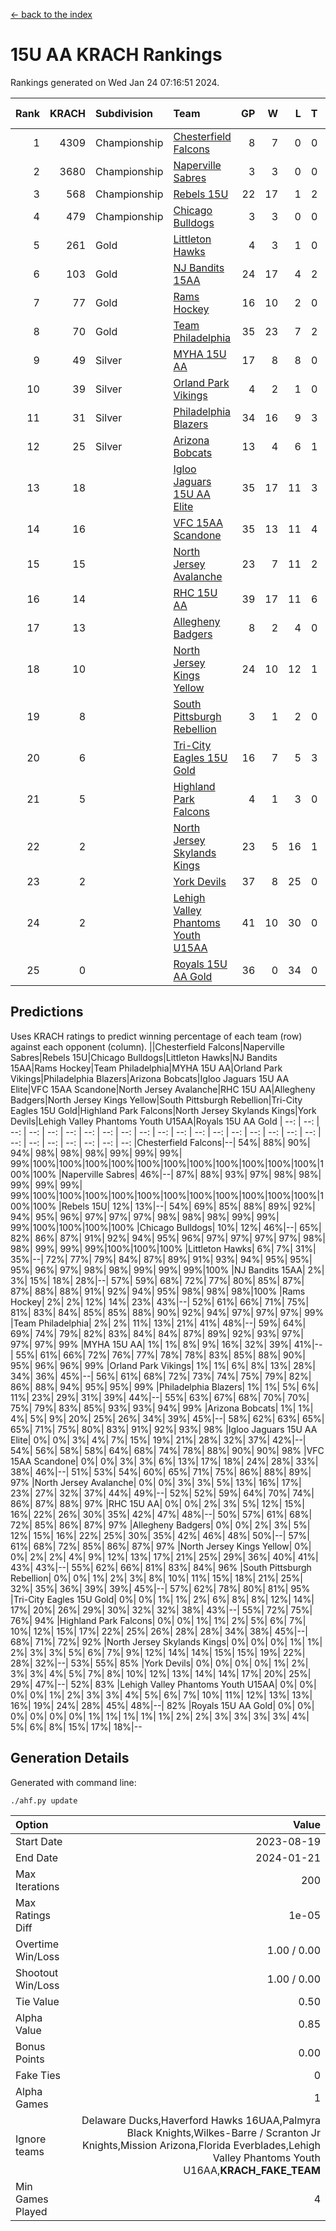 [<- back to the index](readme.md)
# 15U AA KRACH Rankings
Rankings generated on Wed Jan 24 07:16:51 2024.

Rank|KRACH|Subdivision|Team|GP|W|L|T|OTW|OTL|SoS|Exp Wins|Win Diff
---:|---:|:---|:---|---:|---:|---:|---:|---:|---:|---:|---:|---:
1|4309|Championship|[Chesterfield Falcons](https://gamesheetstats.com/seasons/3659/teams/143334/schedule)|8|7|0|0|1|0|85|8.8|-0.0
2|3680|Championship|[Naperville Sabres](https://gamesheetstats.com/seasons/3659/teams/143335/schedule)|3|3|0|0|0|0|158|3.8|-0.0
3|568|Championship|[Rebels 15U](https://gamesheetstats.com/seasons/3659/teams/140654/schedule)|22|17|1|2|1|1|389|19.8|-0.0
4|479|Championship|[Chicago Bulldogs](https://gamesheetstats.com/seasons/3659/teams/198225/schedule)|3|3|0|0|0|0|19|3.9|0.0
5|261|Gold|[Littleton Hawks](https://gamesheetstats.com/seasons/3659/teams/177078/schedule)|4|3|1|0|0|0|143|3.8|-0.0
6|103|Gold|[NJ Bandits 15AA](https://gamesheetstats.com/seasons/3659/teams/140648/schedule)|24|17|4|2|0|1|90|18.9|0.0
7|77|Gold|[Rams Hockey](https://gamesheetstats.com/seasons/3659/teams/140653/schedule)|16|10|2|0|2|2|277|12.9|0.0
8|70|Gold|[Team Philadelphia](https://gamesheetstats.com/seasons/3659/teams/140657/schedule)|35|23|7|2|2|1|74|26.9|0.0
9|49|Silver|[MYHA 15U AA](https://gamesheetstats.com/seasons/3659/teams/140647/schedule)|17|8|8|0|1|0|534|9.9|0.0
10|39|Silver|[Orland Park Vikings](https://gamesheetstats.com/seasons/3659/teams/198224/schedule)|4|2|1|0|1|0|17|3.9|0.0
11|31|Silver|[Philadelphia Blazers](https://gamesheetstats.com/seasons/3659/teams/140652/schedule)|34|16|9|3|5|1|24|23.4|0.0
12|25|Silver|[Arizona Bobcats](https://gamesheetstats.com/seasons/3659/teams/143338/schedule)|13|4|6|1|0|2|427|5.4|0.0
13|18||[Igloo Jaguars 15U AA Elite](https://gamesheetstats.com/seasons/3659/teams/140645/schedule)|35|17|11|3|2|2|22|21.4|0.0
14|16||[VFC 15AA Scandone](https://gamesheetstats.com/seasons/3659/teams/140659/schedule)|35|13|11|4|3|4|159|18.9|0.0
15|15||[North Jersey Avalanche](https://gamesheetstats.com/seasons/3659/teams/140649/schedule)|23|7|11|2|2|1|209|10.9|0.0
16|14||[RHC 15U AA](https://gamesheetstats.com/seasons/3659/teams/140655/schedule)|39|17|11|6|0|5|54|20.9|0.0
17|13||[Allegheny Badgers](https://gamesheetstats.com/seasons/3659/teams/143336/schedule)|8|2|4|0|1|1|553|3.9|0.0
18|10||[North Jersey Kings Yellow](https://gamesheetstats.com/seasons/3659/teams/140650/schedule)|24|10|12|1|1|0|46|12.4|0.0
19|8||[South Pittsburgh Rebellion](https://gamesheetstats.com/seasons/3659/teams/144442/schedule)|3|1|2|0|0|0|151|1.9|0.0
20|6||[Tri-City Eagles 15U Gold](https://gamesheetstats.com/seasons/3659/teams/140658/schedule)|16|7|5|3|0|1|15|9.4|0.0
21|5||[Highland Park Falcons](https://gamesheetstats.com/seasons/3659/teams/198223/schedule)|4|1|3|0|0|0|24|1.9|0.0
22|2||[North Jersey Skylands Kings](https://gamesheetstats.com/seasons/3659/teams/140651/schedule)|23|5|16|1|0|1|89|6.4|0.0
23|2||[York Devils](https://gamesheetstats.com/seasons/3659/teams/140660/schedule)|37|8|25|0|2|2|35|10.9|0.0
24|2||[Lehigh Valley Phantoms Youth U15AA](https://gamesheetstats.com/seasons/3659/teams/140646/schedule)|41|10|30|0|0|1|131|10.9|0.0
25|0||[Royals 15U AA Gold](https://gamesheetstats.com/seasons/3659/teams/140656/schedule)|36|0|34|0|2|0|21|2.9|0.0

## Predictions
Uses KRACH ratings to predict winning percentage of each team (row) against each opponent (column).
||Chesterfield Falcons|Naperville Sabres|Rebels 15U|Chicago Bulldogs|Littleton Hawks|NJ Bandits 15AA|Rams Hockey|Team Philadelphia|MYHA 15U AA|Orland Park Vikings|Philadelphia Blazers|Arizona Bobcats|Igloo Jaguars 15U AA Elite|VFC 15AA Scandone|North Jersey Avalanche|RHC 15U AA|Allegheny Badgers|North Jersey Kings Yellow|South Pittsburgh Rebellion|Tri-City Eagles 15U Gold|Highland Park Falcons|North Jersey Skylands Kings|York Devils|Lehigh Valley Phantoms Youth U15AA|Royals 15U AA Gold
| --: | --: | --: | --: | --: | --: | --: | --: | --: | --: | --: | --: | --: | --: | --: | --: | --: | --: | --: | --: | --: | --: | --: | --: | --: | --: 
|Chesterfield Falcons|--| 54%| 88%| 90%| 94%| 98%| 98%| 98%| 99%| 99%| 99%| 99%|100%|100%|100%|100%|100%|100%|100%|100%|100%|100%|100%|100%|100%
|Naperville Sabres| 46%|--| 87%| 88%| 93%| 97%| 98%| 98%| 99%| 99%| 99%| 99%|100%|100%|100%|100%|100%|100%|100%|100%|100%|100%|100%|100%|100%
|Rebels 15U| 12%| 13%|--| 54%| 69%| 85%| 88%| 89%| 92%| 94%| 95%| 96%| 97%| 97%| 97%| 98%| 98%| 98%| 99%| 99%| 99%|100%|100%|100%|100%
|Chicago Bulldogs| 10%| 12%| 46%|--| 65%| 82%| 86%| 87%| 91%| 92%| 94%| 95%| 96%| 97%| 97%| 97%| 97%| 98%| 98%| 99%| 99%| 99%|100%|100%|100%
|Littleton Hawks|  6%|  7%| 31%| 35%|--| 72%| 77%| 79%| 84%| 87%| 89%| 91%| 93%| 94%| 95%| 95%| 95%| 96%| 97%| 98%| 98%| 99%| 99%| 99%|100%
|NJ Bandits 15AA|  2%|  3%| 15%| 18%| 28%|--| 57%| 59%| 68%| 72%| 77%| 80%| 85%| 87%| 87%| 88%| 88%| 91%| 92%| 94%| 95%| 98%| 98%| 98%|100%
|Rams Hockey|  2%|  2%| 12%| 14%| 23%| 43%|--| 52%| 61%| 66%| 71%| 75%| 81%| 83%| 84%| 85%| 85%| 88%| 90%| 92%| 94%| 97%| 97%| 97%| 99%
|Team Philadelphia|  2%|  2%| 11%| 13%| 21%| 41%| 48%|--| 59%| 64%| 69%| 74%| 79%| 82%| 83%| 84%| 84%| 87%| 89%| 92%| 93%| 97%| 97%| 97%| 99%
|MYHA 15U AA|  1%|  1%|  8%|  9%| 16%| 32%| 39%| 41%|--| 55%| 61%| 66%| 72%| 76%| 77%| 78%| 78%| 83%| 85%| 88%| 90%| 95%| 96%| 96%| 99%
|Orland Park Vikings|  1%|  1%|  6%|  8%| 13%| 28%| 34%| 36%| 45%|--| 56%| 61%| 68%| 72%| 73%| 74%| 75%| 79%| 82%| 86%| 88%| 94%| 95%| 95%| 99%
|Philadelphia Blazers|  1%|  1%|  5%|  6%| 11%| 23%| 29%| 31%| 39%| 44%|--| 55%| 63%| 67%| 68%| 70%| 70%| 75%| 79%| 83%| 85%| 93%| 93%| 94%| 99%
|Arizona Bobcats|  1%|  1%|  4%|  5%|  9%| 20%| 25%| 26%| 34%| 39%| 45%|--| 58%| 62%| 63%| 65%| 65%| 71%| 75%| 80%| 83%| 91%| 92%| 93%| 98%
|Igloo Jaguars 15U AA Elite|  0%|  0%|  3%|  4%|  7%| 15%| 19%| 21%| 28%| 32%| 37%| 42%|--| 54%| 56%| 58%| 58%| 64%| 68%| 74%| 78%| 88%| 90%| 90%| 98%
|VFC 15AA Scandone|  0%|  0%|  3%|  3%|  6%| 13%| 17%| 18%| 24%| 28%| 33%| 38%| 46%|--| 51%| 53%| 54%| 60%| 65%| 71%| 75%| 86%| 88%| 89%| 97%
|North Jersey Avalanche|  0%|  0%|  3%|  3%|  5%| 13%| 16%| 17%| 23%| 27%| 32%| 37%| 44%| 49%|--| 52%| 52%| 59%| 64%| 70%| 74%| 86%| 87%| 88%| 97%
|RHC 15U AA|  0%|  0%|  2%|  3%|  5%| 12%| 15%| 16%| 22%| 26%| 30%| 35%| 42%| 47%| 48%|--| 50%| 57%| 61%| 68%| 72%| 85%| 86%| 87%| 97%
|Allegheny Badgers|  0%|  0%|  2%|  3%|  5%| 12%| 15%| 16%| 22%| 25%| 30%| 35%| 42%| 46%| 48%| 50%|--| 57%| 61%| 68%| 72%| 85%| 86%| 87%| 97%
|North Jersey Kings Yellow|  0%|  0%|  2%|  2%|  4%|  9%| 12%| 13%| 17%| 21%| 25%| 29%| 36%| 40%| 41%| 43%| 43%|--| 55%| 62%| 66%| 81%| 83%| 84%| 96%
|South Pittsburgh Rebellion|  0%|  0%|  1%|  2%|  3%|  8%| 10%| 11%| 15%| 18%| 21%| 25%| 32%| 35%| 36%| 39%| 39%| 45%|--| 57%| 62%| 78%| 80%| 81%| 95%
|Tri-City Eagles 15U Gold|  0%|  0%|  1%|  1%|  2%|  6%|  8%|  8%| 12%| 14%| 17%| 20%| 26%| 29%| 30%| 32%| 32%| 38%| 43%|--| 55%| 72%| 75%| 76%| 94%
|Highland Park Falcons|  0%|  0%|  1%|  1%|  2%|  5%|  6%|  7%| 10%| 12%| 15%| 17%| 22%| 25%| 26%| 28%| 28%| 34%| 38%| 45%|--| 68%| 71%| 72%| 92%
|North Jersey Skylands Kings|  0%|  0%|  0%|  1%|  1%|  2%|  3%|  3%|  5%|  6%|  7%|  9%| 12%| 14%| 14%| 15%| 15%| 19%| 22%| 28%| 32%|--| 53%| 55%| 85%
|York Devils|  0%|  0%|  0%|  0%|  1%|  2%|  3%|  3%|  4%|  5%|  7%|  8%| 10%| 12%| 13%| 14%| 14%| 17%| 20%| 25%| 29%| 47%|--| 52%| 83%
|Lehigh Valley Phantoms Youth U15AA|  0%|  0%|  0%|  0%|  1%|  2%|  3%|  3%|  4%|  5%|  6%|  7%| 10%| 11%| 12%| 13%| 13%| 16%| 19%| 24%| 28%| 45%| 48%|--| 82%
|Royals 15U AA Gold|  0%|  0%|  0%|  0%|  0%|  0%|  1%|  1%|  1%|  1%|  1%|  2%|  2%|  3%|  3%|  3%|  3%|  4%|  5%|  6%|  8%| 15%| 17%| 18%|--

## Generation Details

Generated with command line:
```
./ahf.py update
```

| Option | Value |
| :----- | ----: |
| Start Date | 2023-08-19 |
| End Date | 2024-01-21 |
| Max Iterations | 200 |
| Max Ratings Diff | 1e-05 |
| Overtime Win/Loss | 1.00 / 0.00 |
| Shootout Win/Loss | 1.00 / 0.00 |
| Tie Value | 0.50 |
| Alpha Value | 0.85 |
| Bonus Points | 0.00 |
| Fake Ties | 0 |
| Alpha Games | 1 |
| Ignore teams | Delaware Ducks,Haverford Hawks 16UAA,Palmyra Black Knights,Wilkes-Barre / Scranton Jr Knights,Mission Arizona,Florida Everblades,Lehigh Valley Phantoms Youth U16AA,__KRACH_FAKE_TEAM__ |
| Min Games Played | 4 |

